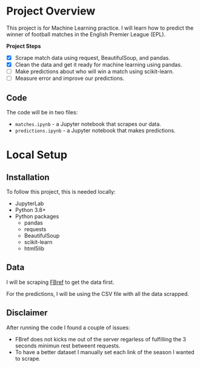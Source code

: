 # Project Overview

This project is for Machine Learning practice. I will learn how to predict the winner of football matches in the English Premier League (EPL).

**Project Steps**

-   [x] Scrape match data using request, BeautifulSoup, and pandas.
-   [x] Clean the data and get it ready for machine learning using pandas.
-   [ ] Make predictions about who will win a match using scikit-learn.
-   [ ] Measure error and improve our predictions.

## Code

The code will be in two files:

-   `matches.ipynb` - a Jupyter notebook that scrapes our data.
-   `predictions.ipynb` - a Jupyter notebook that makes predictions.

# Local Setup

## Installation

To follow this project, this is needed locally:

-   JupyterLab
-   Python 3.8+
-   Python packages
    -   pandas
    -   requests
    -   BeautifulSoup
    -   scikit-learn
    -   html5lib

## Data

I will be scraping [FBref](https://fbref.com/en/) to get the data first.

For the predictions, I will be using the CSV file with all the data scrapped.

## Disclaimer

After running the code I found a couple of issues:

-   FBref does not kicks me out of the server regarless of fulfilling the 3 seconds minimun rest betweent requests.
-   To have a better dataset I manually set each link of the season I wanted to scrape.
